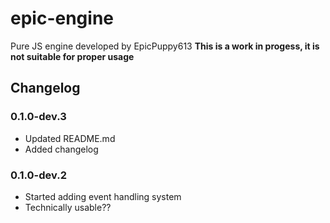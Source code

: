 # epic-engine
Pure JS engine developed by EpicPuppy613
**This is a work in progess, it is not suitable for proper usage**

## Changelog
### 0.1.0-dev.3
- Updated README.md
- Added changelog
### 0.1.0-dev.2
- Started adding event handling system
- Technically usable??